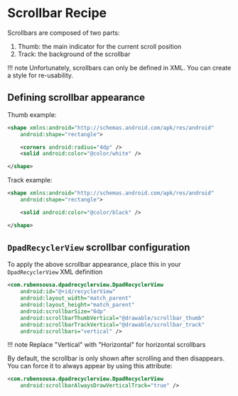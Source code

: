 # Scrollbar Recipe

Scrollbars are composed of two parts:

1. Thumb: the main indicator for the current scroll position
2. Track: the background of the scrollbar


!!! note
    Unfortunately, scrollbars can only be defined in XML. You can create a style for re-usability.

## Defining scrollbar appearance

Thumb example:

```xml linenums="1"
<shape xmlns:android="http://schemas.android.com/apk/res/android"
    android:shape="rectangle">

    <corners android:radius="4dp" />
    <solid android:color="@color/white" />

</shape>
```

Track example:

```xml linenums="1"
<shape xmlns:android="http://schemas.android.com/apk/res/android"
    android:shape="rectangle">

    <solid android:color="@color/black" />

</shape>

```

## `DpadRecyclerView` scrollbar configuration

To apply the above scrollbar appearance, place this in your `DpadRecyclerView` XML definition

```xml linenums="1" hl_lines="6-8"
<com.rubensousa.dpadrecyclerview.DpadRecyclerView
    android:id="@+id/recyclerView"
    android:layout_width="match_parent"
    android:layout_height="match_parent"
    android:scrollbarSize="6dp"
    android:scrollbarThumbVertical="@drawable/scrollbar_thumb"
    android:scrollbarTrackVertical="@drawable/scrollbar_track"
    android:scrollbars="vertical" />
```

!!! note
    Replace "Vertical" with "Horizontal" for horizontal scrollbars


By default, the scrollbar is only shown after scrolling and then disappears. 
You can force it to always appear by using this attribute:

```xml linenums="1"
<com.rubensousa.dpadrecyclerview.DpadRecyclerView
    android:scrollbarAlwaysDrawVerticalTrack="true" />
```


